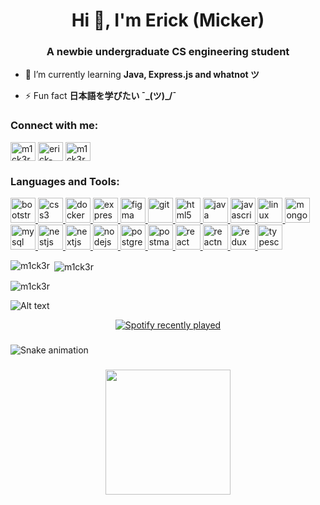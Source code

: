 <h1 align="center">Hi 👋, I'm Erick (Micker)</h1>
<h3 align="center">A newbie undergraduate CS engineering student</h3>

- 🌱 I’m currently learning **Java, Express.js and whatnot ツ**

- ⚡ Fun fact **日本語を学びたい ¯\_(ツ)_/¯**

<h3 align="left">Connect with me:</h3>
<p align="left">
<a href="https://twitter.com/m1ck3r" target="blank"><img align="center" src="https://raw.githubusercontent.com/rahuldkjain/github-profile-readme-generator/master/src/images/icons/Social/twitter.svg" alt="m1ck3r" height="30" width="40" /></a>
<a href="https://linkedin.com/in/erick-carbonell" target="blank"><img align="center" src="https://raw.githubusercontent.com/rahuldkjain/github-profile-readme-generator/master/src/images/icons/Social/linked-in-alt.svg" alt="erick-carbonell" height="30" width="40" /></a>
<a href="https://instagram.com/m1ck3r" target="blank"><img align="center" src="https://raw.githubusercontent.com/rahuldkjain/github-profile-readme-generator/master/src/images/icons/Social/instagram.svg" alt="m1ck3r" height="30" width="40" /></a>
</p>

<h3 align="left">Languages and Tools:</h3>
<p align="left"> <a href="https://getbootstrap.com" target="_blank" rel="noreferrer"> <img src="https://github.com/patrickpiccini/devicons/blob/main/icons/dark/Bootstrap.svg" alt="bootstrap" width="40" height="40"/> </a> <a href="https://www.w3schools.com/css/" target="_blank" rel="noreferrer"> <img src="https://github.com/patrickpiccini/devicons/blob/main/icons/dark/CSS.svg" alt="css3" width="40" height="40"/> </a> <a href="https://www.docker.com/" target="_blank" rel="noreferrer"> <img src="https://github.com/patrickpiccini/devicons/blob/main/icons/dark/Docker.svg" alt="docker" width="40" height="40"/> </a> <a href="https://expressjs.com" target="_blank" rel="noreferrer"> <img src="https://github.com/patrickpiccini/devicons/blob/main/icons/dark/ExpressJS.svg" alt="express" width="40" height="40"/> </a> <a href="https://www.figma.com/" target="_blank" rel="noreferrer"> <img src="https://github.com/patrickpiccini/devicons/blob/main/icons/dark/Figma.svg" alt="figma" width="40" height="40"/> </a> <a href="https://git-scm.com/" target="_blank" rel="noreferrer"> <img src="https://github.com/patrickpiccini/devicons/blob/main/icons/dark/Git.svg" alt="git" width="40" height="40"/> </a> <a href="https://www.w3.org/html/" target="_blank" rel="noreferrer"> <img src="https://github.com/patrickpiccini/devicons/blob/main/icons/dark/HTML.svg" alt="html5" width="40" height="40"/> </a> <a href="https://www.java.com" target="_blank" rel="noreferrer"> <img src="https://github.com/patrickpiccini/devicons/blob/main/icons/dark/Java.svg" alt="java" width="40" height="40"/> </a> <a href="https://developer.mozilla.org/en-US/docs/Web/JavaScript" target="_blank" rel="noreferrer"> <img src="https://github.com/patrickpiccini/devicons/blob/main/icons/dark/JavaScript.svg" alt="javascript" width="40" height="40"/> </a> <a href="https://www.linux.org/" target="_blank" rel="noreferrer"> <img src="https://github.com/patrickpiccini/devicons/blob/main/icons/dark/Linux.svg" alt="linux" width="40" height="40"/> </a> <a href="https://www.mongodb.com/" target="_blank" rel="noreferrer"> <img src="https://github.com/patrickpiccini/devicons/blob/main/icons/dark/MongoDB.svg" alt="mongodb" width="40" height="40"/> </a> <a href="https://www.mysql.com/" target="_blank" rel="noreferrer"> <img src="https://github.com/patrickpiccini/devicons/blob/main/icons/dark/MySQL.svg" alt="mysql" width="40" height="40"/> </a> <a href="https://nestjs.com/" target="_blank" rel="noreferrer"> <img src="https://github.com/patrickpiccini/devicons/blob/main/icons/dark/NestJS.svg" alt="nestjs" width="40" height="40"/> </a> <a href="https://nextjs.org/" target="_blank" rel="noreferrer"> <img src="https://github.com/patrickpiccini/devicons/blob/main/icons/dark/NextJS.svg" alt="nextjs" width="40" height="40"/> </a> <a href="https://nodejs.org" target="_blank" rel="noreferrer"> <img src="https://github.com/patrickpiccini/devicons/blob/main/icons/dark/NodeJS.svg" alt="nodejs" width="40" height="40"/> </a> <a href="https://www.postgresql.org" target="_blank" rel="noreferrer"> <img src="https://github.com/patrickpiccini/devicons/blob/main/icons/dark/PostgreSQL.svg" alt="postgresql" width="40" height="40"/> </a> <a href="https://postman.com" target="_blank" rel="noreferrer"> <img src="https://github.com/patrickpiccini/devicons/blob/main/icons/dark/Postman.svg" alt="postman" width="40" height="40"/> </a> <a href="https://reactjs.org/" target="_blank" rel="noreferrer"> <img src="https://github.com/patrickpiccini/devicons/blob/main/icons/dark/React.svg" alt="react" width="40" height="40"/> </a> <a href="https://reactnative.dev/" target="_blank" rel="noreferrer"> <img src="https://reactnative.dev/img/header_logo.svg" alt="reactnative" width="40" height="40"/> </a> <a href="https://redux.js.org" target="_blank" rel="noreferrer"> <img src="https://github.com/patrickpiccini/devicons/blob/main/icons/dark/Redux.svg" alt="redux" width="40" height="40"/> </a> <a href="https://www.typescriptlang.org/" target="_blank" rel="noreferrer"> <img src="https://github.com/patrickpiccini/devicons/blob/main/icons/dark/TypeScript.svg" alt="typescript" width="40" height="40"/> </a> </p>

<p><img align="left" src="https://github-readme-stats.vercel.app/api/top-langs?username=m1ck3r&show_icons=true&theme=highcontrast&locale=en&layout=compact" alt="m1ck3r" /></p>

<p>&nbsp;<img align="center" src="https://github-readme-stats.vercel.app/api?username=m1ck3r&show_icons=true&theme=highcontrast&locale=en" alt="m1ck3r" /></p>

<p><img align="center" src="https://github-readme-streak-stats.herokuapp.com/?user=m1ck3r&theme=highcontrast" alt="m1ck3r" /></p>

![Alt text](https://spotify-recently-played-readme.vercel.app/api?user=hideoutplay)

<div align="center">
  <a href="https://open.spotify.com/user/M1CK3R">
    <img src="https://spotify-recently-played-readme.vercel.app/api?user=M1CK3R&count=5&unique=false" alt="Spotify recently played"  />
  </a>
</div>

###

<img src="https://raw.githubusercontent.com/M1CK3R/M1CK3R/output/snake.svg" alt="Snake animation" />

###

<div align="center">
  <img height="200" src="https://i.pinimg.com/originals/93/e0/70/93e070dd929400ac52062f0d7645e088.gif"  />
</div>

###
